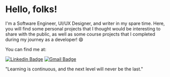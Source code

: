 # Hello, folks!

I'm a Software Engineer, UI/UX Designer, and writer in my spare time. Here, you will find some personal projects that I thought would be interesting to share with the public, as well as some course projects that I completed during my journey as a developer! 😄

You can find me at:

[![Linkedin Badge](https://img.shields.io/badge/-Matheus%20Littig-6633cc?style=flat-square&logo=Linkedin&logoColor=white&link=https://https://www.linkedin.com/in/matheus-l-b-8559001a1/)](https://www.linkedin.com/in/matheus-l-b-8559001a1/) 
[![Gmail Badge](https://img.shields.io/badge/-matheus.bruscke@gmail.com-6633cc?style=flat-square&logo=Gmail&logoColor=white&link=mailto:dlmatheus.bruscke@gmail.com)](mailto:matheus.bruscke@gmail.com)

"Learning is continuous, and the next level will never be the last." 
